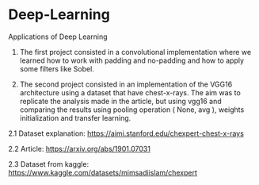 # Deep-Learning
Applications of Deep Learning

1. The first project consisted in a convolutional implementation where we learned how to work with padding and no-padding and how to apply some filters like Sobel.

2. The second project consisted in an implementation of the VGG16 architecture using a dataset that have chest-x-rays. The aim was to replicate the analysis made in the article, but using vgg16 and comparing the results using pooling operation ( None, avg ), weights initialization and transfer learning.

2.1 Dataset explanation: https://aimi.stanford.edu/chexpert-chest-x-rays

2.2 Article: https://arxiv.org/abs/1901.07031

2.3 Dataset from kaggle: https://www.kaggle.com/datasets/mimsadiislam/chexpert


